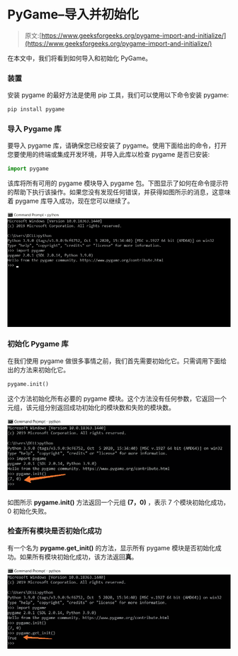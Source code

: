 # PyGame–导入并初始化

> 原文:[https://www.geeksforgeeks.org/pygame-import-and-initialize/](https://www.geeksforgeeks.org/pygame-import-and-initialize/)

在本文中，我们将看到如何导入和初始化 PyGame。

### 装置

安装 pygame 的最好方法是使用 pip 工具，我们可以使用以下命令安装 pygame:

```py
pip install pygame
```

### **导入 Pygame 库**

要导入 pygame 库，请确保您已经安装了 pygame。使用下面给出的命令，打开您要使用的终端或集成开发环境，并导入此库以检查 pygame 是否已安装:

```py
import pygame 
```

该库将所有可用的 pygame 模块导入 pygame 包。下图显示了如何在命令提示符的帮助下执行该操作。如果您没有发现任何错误，并获得如图所示的消息，这意味着 pygame 库导入成功，现在您可以继续了。

![](img/296a5301dfe6e439a73cd48abcec1c64.png)

### **初始化 Pygame 库**

在我们使用 pygame 做很多事情之前，我们首先需要初始化它。只需调用下面给出的方法来初始化它。

```py
pygame.init()
```

这个方法初始化所有必要的 pygame 模块。这个方法没有任何参数，它返回一个元组，该元组分别返回成功初始化的模块数和失败的模块数。

![](img/3b3bb5313a135ef97ce42b4c08918581.png)

如图所示 **pygame.init()** 方法返回一个元组 **(7，0)** ，表示 7 个模块初始化成功，0 初始化失败。

### **检查所有模块是否初始化成功**

有一个名为 **pygame.get_init()** 的方法，显示所有 pygame 模块是否初始化成功。如果所有模块初始化成功，该方法返回**真**。

![](img/209345e4906f60e20de4c41a5fb034be.png)